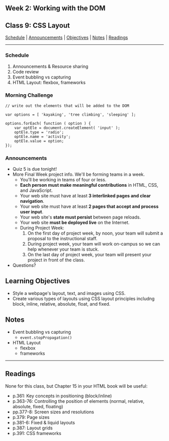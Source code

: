 ## **Week 2: Working with the DOM**
## Class 9: CSS Layout

[Schedule](#schedule) | [Announcements](#announcements) | [Objectives](#learning-objectives) | [Notes](#notes) | [Readings](#readings)


<hr></hr>

### Schedule
1. Announcements & Resource sharing
1. Code review
1. Event bubbling vs capturing
1. HTML Layout: flexbox, frameworks

### Morning Challenge
```` 
// write out the elements that will be added to the DOM 

var options = [ 'kayaking', 'tree climbing', 'sleeping' ];

options.forEach( function ( option ) {
    var optEle = document.createElement( 'input' );
    optEle.type = 'radio';
    optEle.name = 'activity';
    optEle.value = option;
});

`````

### Announcements
* Quiz 5 is due tonight!
* More Final Week project info. We'll be forming teams in a week.   
    * You'll be working in teams of four or less.
    * **Each person must make meaningful contributions** in HTML, CSS, and JavaScript.
    * Your web site must have at least **3 interlinked pages and clear navigation**.
    * Your web site must have at least **2 pages that accept and process user input**.
    * Your web site's **state must persist** between page reloads.
    * Your web site **must be deployed live** on the Internet.
    * During Project Week:
        1. On the first day of project week, by noon, your team will submit a proposal to the instructional staff.
        2. During project week, your team will work on-campus so we can help whenever your team is stuck.
        3. On the last day of project week, your team will present your project in front of the class.
* Questions?

## Learning Objectives
- Style a webpage's layout, text, and images using CSS.
- Create various types of layouts using CSS layout principles includng block, inline, relative, absolute, float, and fixed.

## Notes
* Event bubbling vs capturing
    * `event.stopPropagation()`
* HTML Layout
    * flexbox
    * frameworks

<hr></hr>

## Readings

None for this class, but Chapter 15 in your HTML book will be useful:
- p.361: Key concepts in positioning (block/inline)
- p.363-76: Controlling the position of elements (normal, relative, absolute, fixed, floating)
- pp.377-8: Screen sizes and resolutions
- p.379: Page sizes
- p.381-6: Fixed & liquid layouts
- p.387: Layout grids
- p.391: CSS frameworks
